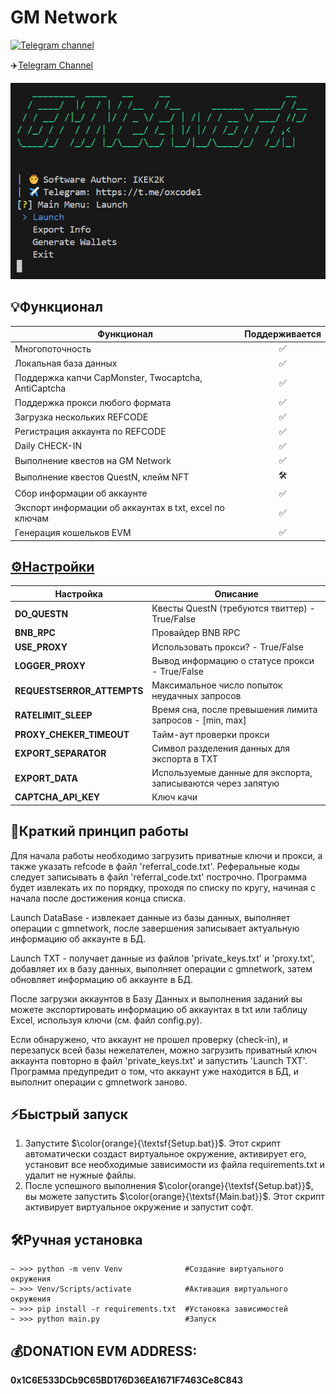 # GM Network
[![Telegram channel](https://img.shields.io/endpoint?url=https://runkit.io/damiankrawczyk/telegram-badge/branches/master?url=https://t.me/oxcode1)](https://t.me/oxcode1)

✈️[Telegram Channel](https://t.me/oxcode1)

![img1](data/demo/demo.png)

## 💡Функционал  
| Функционал                                                     | Поддерживается  |
|----------------------------------------------------------------|:---------------:|
| Многопоточность                                                |        ✅       |
| Локальная база данных                                          |        ✅       |
| Поддержка капчи CapMonster, Twocaptcha, AntiCaptcha            |        ✅       |
| Поддержка прокси любого формата                                |        ✅       |
| Загрузка нескольких REFCODE                                    |        ✅       |
| Регистрация аккаунта по REFCODE                                |        ✅       |
| Daily CHECK-IN                                                 |        ✅       |
| Выполнение квестов на GM Network                               |        ✅       |
| Выполнение квестов QuestN, клейм NFT                           |        🛠️       |
| Сбор информации об аккаунте                                    |        ✅       |
| Экспорт информации об аккаунтах в txt, excel по ключам         |        ✅       |
| Генерация кошельков EVM                                        |        ✅       |

## [⚙️Настройки](https://github.com/NikeAK/GMNetwork/blob/main/data/config.py)
| Настройка                  | Описание                                                        |
|----------------------------|-----------------------------------------------------------------|
| **DO_QUESTN**              | Квесты QuestN (требуются твиттер) - True/False                  |
| **BNB_RPC**                | Провайдер BNB RPC                                               |
| **USE_PROXY**              | Использовать прокси? - True/False                               |
| **LOGGER_PROXY**           | Вывод информацию о статусе прокси - True/False                  |
| **REQUESTSERROR_ATTEMPTS** | Максимальное число попыток неудачных запросов                   |
| **RATELIMIT_SLEEP**        | Время сна, после превышения лимита запросов - [min, max]        |
| **PROXY_CHEKER_TIMEOUT**   | Тайм-аут проверки прокси                                        |
| **EXPORT_SEPARATOR**       | Символ разделения данных для экспорта в TXT                     |
| **EXPORT_DATA**            | Используемые данные для экспорта, записываются через запятую    |
| **CAPTCHA_API_KEY**        | Ключ качи                                                       |

## 📝Краткий принцип работы
Для начала работы необходимо загрузить приватные ключи и прокси, а также указать refcode в файл 'referral_code.txt'.
Реферальные коды следует записывать в файл 'referral_code.txt' построчно. Программа будет извлекать их по порядку, проходя по списку по кругу, начиная с начала после достижения конца списка.

Launch DataBase - извлекает данные из базы данных, выполняет операции с gmnetwork, после завершения записывает актуальную информацию об аккаунте в БД.

Launch TXT - получает данные из файлов 'private_keys.txt' и 'proxy.txt', добавляет их в базу данных, выполняет операции с gmnetwork, затем обновляет информацию об аккаунте в БД.

После загрузки аккаунтов в Базу Данных и выполнения заданий вы можете экспортировать информацию об аккаунтах в txt или таблицу Excel, используя ключи (см. файл config.py).

Если обнаружено, что аккаунт не прошел проверку (check-in), и перезапуск всей базы нежелателен, можно загрузить приватный ключ аккаунта повторно в файл 'private_keys.txt' и запустить 'Launch TXT'. Программа предупредит о том, что аккаунт уже находится в БД, и выполнит операции с gmnetwork заново.

## ⚡️Быстрый запуск
1. Запустите $\color{orange}{\textsf{Setup.bat}}$. Этот скрипт автоматически создаст виртуальное окружение, активирует его, установит все необходимые зависимости из файла requirements.txt и удалит не нужные файлы.
2. После успешного выполнения $\color{orange}{\textsf{Setup.bat}}$, вы можете запустить $\color{orange}{\textsf{Main.bat}}$. Этот скрипт активирует виртуальное окружение и запустит софт.

## 🛠️Ручная установка
```shell
~ >>> python -m venv Venv              #Создание виртуального окружения
~ >>> Venv/Scripts/activate            #Активация виртуального окружения
~ >>> pip install -r requirements.txt  #Установка зависимостей
~ >>> python main.py                   #Запуск
```

## 💰DONATION EVM ADDRESS: 
**0x1C6E533DCb9C65BD176D36EA1671F7463Ce8C843**

